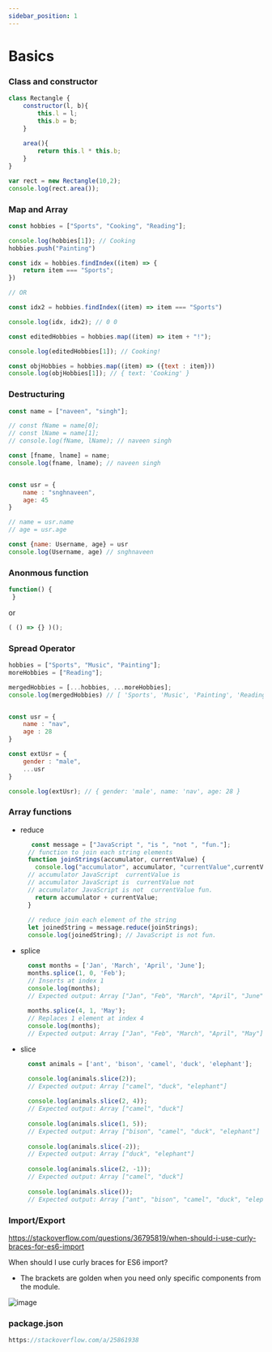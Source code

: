 ```yaml
---
sidebar_position: 1
---
```


# Basics

### Class and constructor 
```js
class Rectangle {
    constructor(l, b){
        this.l = l;
        this.b = b;
    }
    
    area(){
        return this.l * this.b;
    }
}

var rect = new Rectangle(10,2);
console.log(rect.area());
```

### Map and Array

```js
const hobbies = ["Sports", "Cooking", "Reading"];

console.log(hobbies[1]); // Cooking
hobbies.push("Painting")

const idx = hobbies.findIndex((item) => {
    return item === "Sports";
})

// OR

const idx2 = hobbies.findIndex((item) => item === "Sports")

console.log(idx, idx2); // 0 0

const editedHobbies = hobbies.map((item) => item + "!");

console.log(editedHobbies[1]); // Cooking!

const objHobbies = hobbies.map((item) => ({text : item}))
console.log(objHobbies[1]); // { text: 'Cooking' }
```

### Destructuring 
```js
const name = ["naveen", "singh"];

// const fName = name[0];
// const lName = name[1];
// console.log(fName, lName); // naveen singh

const [fname, lname] = name;
console.log(fname, lname); // naveen singh


const usr = {
    name : "snghnaveen",
    age: 45
}

// name = usr.name
// age = usr.age

const {name: Username, age} = usr
console.log(Username, age) // snghnaveen
```

### Anonmous function
```js
function() {
 }
```
or
```js
( () => {} )();
```

### Spread Operator

```js
hobbies = ["Sports", "Music", "Painting"];
moreHobbies = ["Reading"];

mergedHobbies = [...hobbies, ...moreHobbies];
console.log(mergedHobbies) // [ 'Sports', 'Music', 'Painting', 'Reading' ]


const usr = {
    name : "nav",
    age : 28
}

const extUsr = {
    gender : "male",
    ...usr
}

console.log(extUsr); // { gender: 'male', name: 'nav', age: 28 }
```

### Array functions
- reduce
  ```js
     const message = ["JavaScript ", "is ", "not ", "fun."];
    // function to join each string elements
    function joinStrings(accumulator, currentValue) {
      console.log("accumulator", accumulator, "currentValue",currentValue);
    // accumulator JavaScript  currentValue is 
    // accumulator JavaScript is  currentValue not 
    // accumulator JavaScript is not  currentValue fun.
      return accumulator + currentValue;
    }
    
    // reduce join each element of the string
    let joinedString = message.reduce(joinStrings);
    console.log(joinedString); // JavaScript is not fun.
  ```

- splice
  ```js
    const months = ['Jan', 'March', 'April', 'June'];
    months.splice(1, 0, 'Feb');
    // Inserts at index 1
    console.log(months);
    // Expected output: Array ["Jan", "Feb", "March", "April", "June"]
    
    months.splice(4, 1, 'May');
    // Replaces 1 element at index 4
    console.log(months);
    // Expected output: Array ["Jan", "Feb", "March", "April", "May"]
  ```

- slice
  ```js
    const animals = ['ant', 'bison', 'camel', 'duck', 'elephant'];

    console.log(animals.slice(2));
    // Expected output: Array ["camel", "duck", "elephant"]
    
    console.log(animals.slice(2, 4));
    // Expected output: Array ["camel", "duck"]
    
    console.log(animals.slice(1, 5));
    // Expected output: Array ["bison", "camel", "duck", "elephant"]
    
    console.log(animals.slice(-2));
    // Expected output: Array ["duck", "elephant"]
    
    console.log(animals.slice(2, -1));
    // Expected output: Array ["camel", "duck"]
    
    console.log(animals.slice());
    // Expected output: Array ["ant", "bison", "camel", "duck", "elephant"]
  ```

### Import/Export
https://stackoverflow.com/questions/36795819/when-should-i-use-curly-braces-for-es6-import

When should I use curly braces for ES6 import?
 - The brackets are golden when you need only specific components from the module.

![image](https://github.com/snghnaveen/cheatsheet/assets/19979462/8944226b-387b-4166-a5a1-72b21c85c02e)

### package.json
```js
https://stackoverflow.com/a/25861938
```